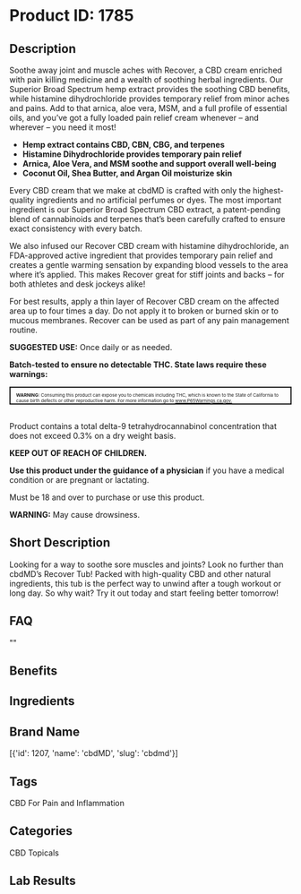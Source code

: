 # Product ID: 1785
## Description
<div id="direction.tab" class="data item content" role="tabpanel" data-role="content" aria-labelledby="tab-label-direction.tab" aria-hidden="false">
<div class="product attribute shortdescription">
<div class="value">
<p>Soothe away joint and muscle aches with Recover, a CBD cream enriched with pain killing medicine and a wealth of soothing herbal ingredients. Our Superior Broad Spectrum hemp extract provides the soothing CBD benefits, while histamine dihydrochloride provides temporary relief from minor aches and pains. Add to that arnica, aloe vera, MSM, and a full profile of essential oils, and you’ve got a fully loaded pain relief cream whenever – and wherever – you need it most!</p>
<ul>
<li><strong>Hemp extract contains CBD, CBN, CBG, and terpenes</strong></li>
<li><strong>Histamine Dihydrochloride provides temporary pain relief</strong></li>
<li><strong>Arnica, Aloe Vera, and MSM soothe and support overall well-being</strong></li>
<li><strong>Coconut Oil, Shea Butter, and Argan Oil moisturize skin</strong></li>
</ul>
<p>Every CBD cream that we make at cbdMD is crafted with only the highest-quality ingredients and no artificial perfumes or dyes. The most important ingredient is our Superior Broad Spectrum CBD extract, a patent-pending blend of cannabinoids and terpenes that’s been carefully crafted to ensure exact consistency with every batch.</p>
<p>We also infused our Recover CBD cream with histamine dihydrochloride, an FDA-approved active ingredient that provides temporary pain relief and creates a gentle warming sensation by expanding blood vessels to the area where it’s applied. This makes Recover great for stiff joints and backs – for both athletes and desk jockeys alike!</p>
</div>
</div>
<div class="product attribute direction">
<p>For best results, apply a thin layer of Recover CBD cream on the affected area up to four times a day. Do not apply it to broken or burned skin or to mucous membranes. Recover can be used as part of any pain management routine.</p>
<div class="benefit-content">
<p><strong>SUGGESTED USE:</strong> Once daily or as needed.</p>
<p><strong>Batch-tested to ensure no detectable THC. State laws require these warnings:</strong></p>
<div style="border-style: solid; border-width: 2px; display: flex; align-items: center; flex-direction: row; margin-bottom: 30px;">
<p style="font-size: 8px; margin-bottom: 0px !important; padding: 0px 10px 0px 10px;"><strong>WARNING:</strong> Consuming this product can expose you to chemicals including THC, which is known to the State of California to cause birth defects or other reproductive harm. For more information go to <a href="http://www.P65Warnings.ca.gov" target="_blank" rel="noopener">www.P65Warnings.ca.gov.</a></p>
</div>
<p>Product contains a total delta-9 tetrahydrocannabinol concentration that does not exceed 0.3% on a dry weight basis.</p>
<p><strong>KEEP OUT OF REACH OF CHILDREN.</strong></p>
<p><strong>Use this product under the guidance of a physician</strong> if you have a medical condition or are pregnant or lactating.</p>
<p>Must be 18 and over to purchase or use this product.</p>
<p><strong>WARNING:</strong> May cause drowsiness.</p>
</div>
</div>
</div>

## Short Description
<p>Looking for a way to soothe sore muscles and joints? Look no further than cbdMD&#8217;s Recover Tub! Packed with high-quality CBD and other natural ingredients, this tub is the perfect way to unwind after a tough workout or long day. So why wait? Try it out today and start feeling better tomorrow!</p>

## FAQ
""
## Benefits

## Ingredients

## Brand Name
[{'id': 1207, 'name': 'cbdMD', 'slug': 'cbdmd'}]
## Tags
CBD For Pain and Inflammation
## Categories
CBD Topicals
## Lab Results

